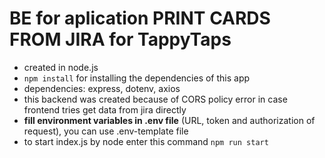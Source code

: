 # BE for aplication PRINT CARDS FROM JIRA for TappyTaps
- created in node.js
- `npm install` for installing the dependencies of this app
- dependencies: express, dotenv, axios
- this backend was created because of CORS policy error in case frontend tries get data from jira directly
- **fill environment variables in .env file** (URL, token and authorization of request), you can use .env-template file
- to start index.js by node enter this command `npm run start`